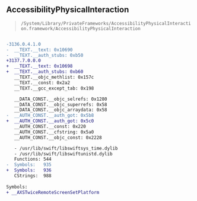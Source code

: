 ## AccessibilityPhysicalInteraction

> `/System/Library/PrivateFrameworks/AccessibilityPhysicalInteraction.framework/AccessibilityPhysicalInteraction`

```diff

-3136.0.4.1.0
-  __TEXT.__text: 0x10690
-  __TEXT.__auth_stubs: 0xb50
+3137.7.0.0.0
+  __TEXT.__text: 0x10698
+  __TEXT.__auth_stubs: 0xb60
   __TEXT.__objc_methlist: 0x157c
   __TEXT.__const: 0x2a2
   __TEXT.__gcc_except_tab: 0x198

   __DATA_CONST.__objc_selrefs: 0x1280
   __DATA_CONST.__objc_superrefs: 0x58
   __DATA_CONST.__objc_arraydata: 0x58
-  __AUTH_CONST.__auth_got: 0x5b8
+  __AUTH_CONST.__auth_got: 0x5c0
   __AUTH_CONST.__const: 0x220
   __AUTH_CONST.__cfstring: 0x5a0
   __AUTH_CONST.__objc_const: 0x2228

   - /usr/lib/swift/libswiftsys_time.dylib
   - /usr/lib/swift/libswiftunistd.dylib
   Functions: 544
-  Symbols:   935
+  Symbols:   936
   CStrings:  988
 
Symbols:
+ __AXSTwiceRemoteScreenSetPlatform

```
